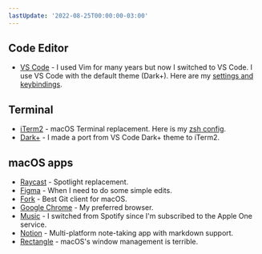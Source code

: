 ```yaml
---
lastUpdate: '2022-08-25T00:00:00-03:00'
---
```


## Code Editor

- [VS Code](https://code.visualstudio.com) - I used Vim for many years but now I switched to VS Code. I use VS Code with the default theme (Dark+). Here are my [settings and keybindings](https://github.com/rbika/dotfiles-macos/tree/master/src/vscode).

## Terminal

- [iTerm2](https://iterm2.com/) - macOS Terminal replacement. Here is my [zsh config](https://github.com/rbika/dotfiles-macos/blob/master/src/zsh/.zshrc).
- [Dark+](https://github.com/rbika/iterm2-vscode-dark-plus) - I made a port from VS Code Dark+ theme to iTerm2.

## macOS apps

- [Raycast](https://www.raycast.com/) - Spotlight replacement.
- [Figma](https://www.figma.com/) - When I need to do some simple edits.
- [Fork](https://git-fork.com/) - Best Git client for macOS.
- [Google Chrome](https://www.google.com/chrome/) - My preferred browser.
- [Music](https://www.apple.com/apple-music/) - I switched from Spotify since I'm subscribed to the Apple One service.
- [Notion](https://www.notion.so/) - Multi-platform note-taking app with markdown support.
- [Rectangle](https://rectangleapp.com/) - macOS's window management is terrible.
